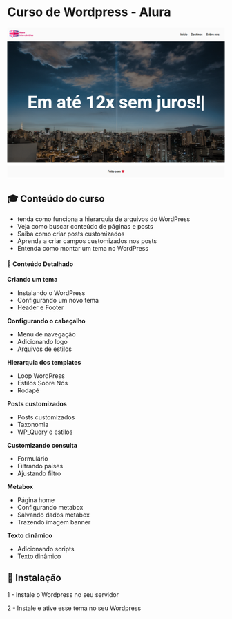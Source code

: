 # Curso de Wordpress - Alura
![Página inicial](docs/home.png)

## :mortar_board: Conteúdo do curso
- tenda como funciona a hierarquia de arquivos do WordPress
- Veja como buscar conteúdo de páginas e posts
- Saiba como criar posts customizados
- Aprenda a criar campos customizados nos posts
- Entenda como montar um tema no WordPress

#### :pushpin: Conteúdo Detalhado
**Criando um tema**
- Instalando o WordPress
- Configurando um novo tema
- Header e Footer

**Configurando o cabeçalho**
- Menu de navegação
- Adicionando logo
- Arquivos de estilos

**Hierarquia dos templates**
- Loop WordPress
- Estilos Sobre Nós
- Rodapé

**Posts customizados**
- Posts customizados
- Taxonomia
- WP_Query e estilos

**Customizando consulta**
- Formulário
- Filtrando países
- Ajustando filtro

**Metabox**
- Página home
- Configurando metabox
- Salvando dados metabox
- Trazendo imagem banner

**Texto dinâmico**
- Adicionando scripts
- Texto dinâmico


## :hammer: Instalação
1 - Instale o Wordpress no seu servidor

2 - Instale e ative esse tema no seu Wordpress 
